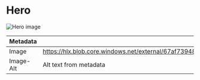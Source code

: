 # Hero

![Hero image](https://hlx.blob.core.windows.net/external/a22b1a53edf9b324465d14b2efca169a25d564a0#image.png)


|Metadata||
|-|-|
|Image|https://hlx.blob.core.windows.net/external/67af739484f3d60dc64e306ccbf9b90a6d63a24c#image.png|
|Image-Alt|Alt text from metadata|
